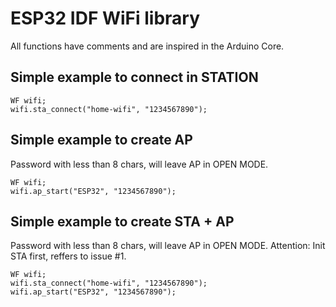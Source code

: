 # ESP32 IDF WiFi library
All functions have comments and are inspired in the Arduino Core.

## Simple example to connect in STATION
```
WF wifi;
wifi.sta_connect("home-wifi", "1234567890");
```

## Simple example to create AP
Password with less than 8 chars, will leave AP in OPEN MODE.
```
WF wifi;
wifi.ap_start("ESP32", "1234567890");
```

## Simple example to create STA + AP
Password with less than 8 chars, will leave AP in OPEN MODE.
Attention: Init STA first, reffers to issue #1. 
```
WF wifi;
wifi.sta_connect("home-wifi", "1234567890");
wifi.ap_start("ESP32", "1234567890");
```
